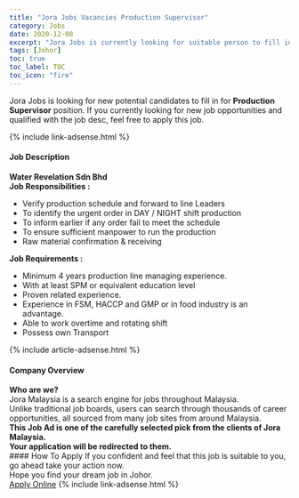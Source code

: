 ```yaml
---
title: "Jora Jobs Vacancies Production Supervisor" 
category: Jobs 
date: 2020-12-08 
excerpt: "Jora Jobs is currently looking for suitable person to fill in the Production Supervisor which positioned at Johor" 
tags: [Johor] 
toc: true 
toc_label: TOC 
toc_icon: "fire" 
--- 
```


<p>Jora Jobs is looking for new potential candidates to fill in for <b>Production Supervisor</b> position. If you currently looking for new job opportunities and qualified with the job desc, feel free to apply this job.
</p>{% include link-adsense.html %} 
<div><div><div><h4>Job Description</h4></div></div><div><div><span><div><div><strong>Water Revelation Sdn Bhd</strong></div><div><div><strong>Job Responsibilities :</strong></div><ul><li>Verify production schedule and forward to line Leaders&#160;&#160;&#160;&#160;&#160;</li><li>To identify the urgent order in DAY / NIGHT shift production</li><li>To inform earlier if any order fail to meet the schedule</li><li>To ensure sufficient manpower to run the production&#160;&#160;&#160;&#160;&#160;&#160;&#160;&#160;&#160;&#160;&#160;&#160;&#160;&#160;&#160;&#160;&#160;&#160;&#160;&#160;&#160;</li><li>Raw material confirmation &amp; receiving</li></ul><div><div><strong>Job Requirements :</strong></div><ul><li>Minimum 4 years production line managing experience.</li><li>With at least SPM or equivalent education level</li><li>Proven related experience.</li><li>Experience in FSM, HACCP and GMP or in food industry is an advantage.</li><li>Able to work overtime and rotating shift</li><li>Possess own Transport</li></ul></div></div></div></span></div></div></div> 
{% include article-adsense.html %} 
<div><div><div><h4>Company Overview</h4></div></div><div><div><span><div><div>
<strong>Who are we?</strong></div>
<div>
	Jora Malaysia is a search engine for jobs throughout Malaysia.<br>
	Unlike traditional job boards, users can search through thousands of career opportunities, all sourced from many job sites from around Malaysia.&#160;</div>
<div>
<div>
<strong>This Job Ad is one of the carefully selected pick from the clients of Jora Malaysia.</strong></div>
<div>
<strong>Your application will be redirected to them.</strong></div>
</div></div></span></div></div></div> 
#### How To Apply 
If you confident and feel that this job is suitable to you, go ahead take your action now. <br/> 
Hope you find your dream job in Johor. <br/> 
<a href="https://www.jobstreet.com.my/en/job/production-supervisor-4439039?jobId=jobstreet-my-job-4439039&sectionRank=13&token=0~e77e977c-a413-4f53-af5b-e15a407bc466&fr=SRP%20View%20In%20New%20Ta" class="btn btn--info" target="_blank" rel="nofollow noopenner">Apply Online</a> 
{% include link-adsense.html %} 